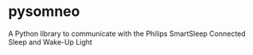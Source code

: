 # pysomneo

A Python library to communicate with the Philips SmartSleep Connected Sleep and Wake-Up Light

